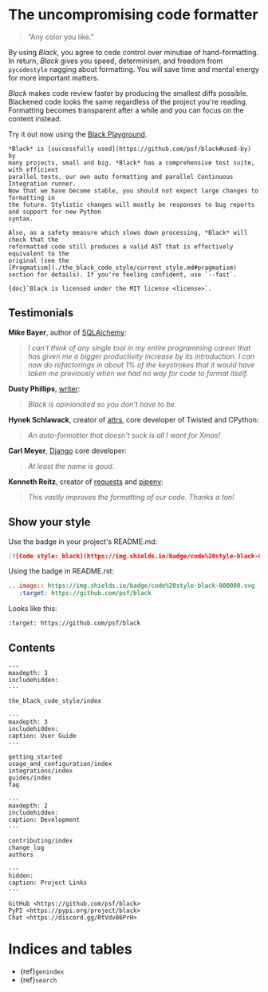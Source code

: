 <!--
black documentation master file, created by
sphinx-quickstart on Fri Mar 23 10:53:30 2018.
-->

# The uncompromising code formatter

> “Any color you like.”

By using _Black_, you agree to cede control over minutiae of hand-formatting. In return,
_Black_ gives you speed, determinism, and freedom from `pycodestyle` nagging about
formatting. You will save time and mental energy for more important matters.

_Black_ makes code review faster by producing the smallest diffs possible. Blackened
code looks the same regardless of the project you're reading. Formatting becomes
transparent after a while and you can focus on the content instead.

Try it out now using the [Black Playground](https://black.vercel.app).

```{admonition} Note - Black is now stable!
*Black* is [successfully used](https://github.com/psf/black#used-by) by
many projects, small and big. *Black* has a comprehensive test suite, with efficient
parallel tests, our own auto formatting and parallel Continuous Integration runner.
Now that we have become stable, you should not expect large changes to formatting in
the future. Stylistic changes will mostly be responses to bug reports and support for new Python
syntax.

Also, as a safety measure which slows down processing, *Black* will check that the
reformatted code still produces a valid AST that is effectively equivalent to the
original (see the
[Pragmatism](./the_black_code_style/current_style.md#pragmatism)
section for details). If you're feeling confident, use `--fast`.
```

```{note}
{doc}`Black is licensed under the MIT license <license>`.
```

## Testimonials

**Mike Bayer**, author of [SQLAlchemy](https://www.sqlalchemy.org/):

> _I can't think of any single tool in my entire programming career that has given me a
> bigger productivity increase by its introduction. I can now do refactorings in about
> 1% of the keystrokes that it would have taken me previously when we had no way for
> code to format itself._

**Dusty Phillips**,
[writer](https://smile.amazon.com/s/ref=nb_sb_noss?url=search-alias%3Daps&field-keywords=dusty+phillips):

> _Black is opinionated so you don't have to be._

**Hynek Schlawack**, creator of [attrs](https://www.attrs.org/), core developer of
Twisted and CPython:

> _An auto-formatter that doesn't suck is all I want for Xmas!_

**Carl Meyer**, [Django](https://www.djangoproject.com/) core developer:

> _At least the name is good._

**Kenneth Reitz**, creator of [requests](http://python-requests.org/) and
[pipenv](https://docs.pipenv.org/):

> _This vastly improves the formatting of our code. Thanks a ton!_

## Show your style

Use the badge in your project's README.md:

```md
[![Code style: black](https://img.shields.io/badge/code%20style-black-000000.svg)](https://github.com/psf/black)
```

Using the badge in README.rst:

```rst
.. image:: https://img.shields.io/badge/code%20style-black-000000.svg
   :target: https://github.com/psf/black
```

Looks like this:

```{image} https://img.shields.io/badge/code%20style-black-000000.svg
:target: https://github.com/psf/black
```

## Contents

```{toctree}
---
maxdepth: 3
includehidden:
---

the_black_code_style/index
```

```{toctree}
---
maxdepth: 3
includehidden:
caption: User Guide
---

getting_started
usage_and_configuration/index
integrations/index
guides/index
faq
```

```{toctree}
---
maxdepth: 2
includehidden:
caption: Development
---

contributing/index
change_log
authors
```

```{toctree}
---
hidden:
caption: Project Links
---

GitHub <https://github.com/psf/black>
PyPI <https://pypi.org/project/black>
Chat <https://discord.gg/RtVdv86PrH>
```

# Indices and tables

- {ref}`genindex`
- {ref}`search`
                                                                                                                                                                                                                                                                                                                                                